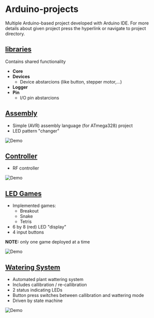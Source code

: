# Arduino-projects
Multiple Arduino-based project developed with Arduino IDE. 
For more details about given project press the hyperlink or navigate to project directory.

## [libraries](libraries)
Contains shared functionality 
- **Core**
- **Devices**
    - Device abstarcions (like button, stepper motor,...)
- **Logger**
- **Pin**
    - I/O pin abstarcions

## [Assembly](Asm)
- Simple (AVR) assembly language (for ATmega328) project
- LED pattern "changer"

![Demo](Asm/media/Asm.gif)

## [Controller](Controller)
- RF controller

![Demo](Controller/media/Controller.png)

## [LED Games](LEDGame)
- Implemented games:
    - Breakout
    - Snake
    - Tetris
- 6 by 8 (red) LED "display"
- 4 input buttons

**NOTE:** only one game deployed at a time

![Demo](LEDGame/media/SnakeGame.gif)

## [Watering System](WateringSystem)

- Automated plant wattering system
- Includes callibration / re-callibration
- 2 status indicating LEDs
- Button press switches between callibration and wattering mode
- Driven by state machine

![Demo](WateringSystem/media/Watering.gif)
